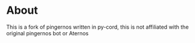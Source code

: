 # About
This is a fork of pingernos written in py-cord, this is not affiliated with the original pingernos bot or Aternos
